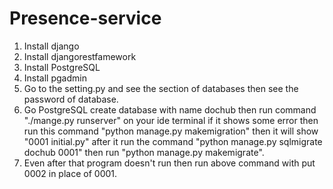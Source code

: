 # Presence-service
1. Install django
2. Install djangorestfamework
3. Install PostgreSQL
4. Install pgadmin
5. Go to the setting.py and see the section of databases then see the password of database.
6. Go PostgreSQL create database with name dochub then run command "./mange.py runserver" on your ide terminal if it shows some error then
    run this command "python manage.py makemigration" then it will show "0001 initial.py" after it run the command "python manage.py 
    sqlmigrate dochub 0001" then run "python manage.py makemigrate".
7. Even after that program doesn't run then run above command with put 0002 in place of 0001.
